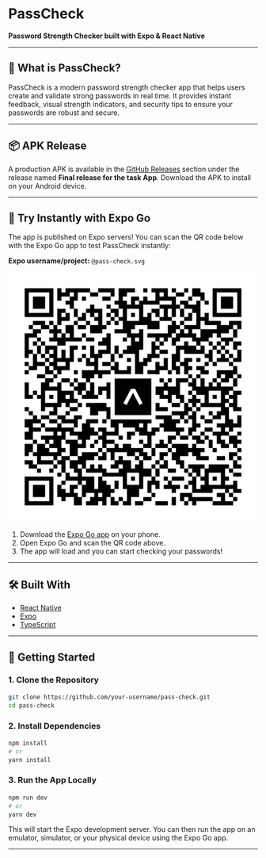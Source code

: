 # PassCheck

**Password Strength Checker built with Expo & React Native**

---

## 📱 What is PassCheck?
PassCheck is a modern password strength checker app that helps users create and validate strong passwords in real time. It provides instant feedback, visual strength indicators, and security tips to ensure your passwords are robust and secure.

---

## 📦 APK Release
A production APK is available in the [GitHub Releases](https://github.com/Abdul1028/password-checker-expo/releases/tag/v2_final_release) section under the release named **Final release for the task App**. Download the APK to install on your Android device.

---

## 📲 Try Instantly with Expo Go
The app is published on Expo servers! You can scan the QR code below with the Expo Go app to test PassCheck instantly:

**Expo username/project:** `@pass-check.svg`

![Scan with Expo Go](./pass-check.svg)

1. Download the [Expo Go app](https://expo.dev/client) on your phone.
2. Open Expo Go and scan the QR code above.
3. The app will load and you can start checking your passwords!

---

## 🛠️ Built With
- [React Native](https://reactnative.dev/)
- [Expo](https://expo.dev/)
- [TypeScript](https://www.typescriptlang.org/)

---


## 🚀 Getting Started

### 1. Clone the Repository
```sh
git clone https://github.com/your-username/pass-check.git
cd pass-check
```

### 2. Install Dependencies
```sh
npm install
# or
yarn install
```

### 3. Run the App Locally
```sh
npm run dev
# or
yarn dev
```
This will start the Expo development server. You can then run the app on an emulator, simulator, or your physical device using the Expo Go app.

---
